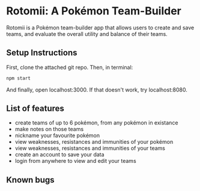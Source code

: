# Rotomii: A Pokémon Team-Builder
Rotomii is a Pokémon team-builder app that allows users to create and save teams, and evaluate the overall utility and balance of their teams.

## Setup Instructions
First, clone the attached git repo.
Then, in terminal:
```bash
npm start
```
And finally, open localhost:3000. If that doesn't work, try localhost:8080.

## List of features
- create teams of up to 6 pokémon, from any pokémon in existance
- make notes on those teams
- nickname your favourite pokémon
- view weaknesses, resistances and immunities of your pokémon
- view weaknesses, resistances and immunities of your teams
- create an account to save your data
- login from anywhere to view and edit your teams

## Known bugs

